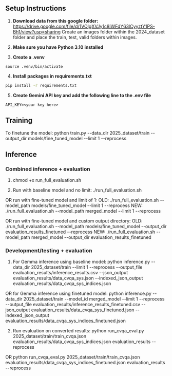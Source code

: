 ## Setup Instructions

1. **Download data from this google folder:**
https://drive.google.com/file/d/1VOIgXVJy1c8lWFdY63lCyyztY1PS-Bh1/view?usp=sharing
Create an images folder within the 2024_dataset folder and place the train, test, valid folders within images. 

2. **Make sure you have Python 3.10 installed**  

3. **Create a .venv**
```
source .venv/bin/activate
```

4. **Install packages in requirements.txt**
```bash
pip install -r requirements.txt
```

5. **Create Gemini API key and add the following line to the .env file**
```
API_KEY=<your key here>
```

## Training
To finetune the model:
python train.py --data_dir 2025_dataset/train --output_dir models/fine_tuned_model --limit 1 --reprocess


## Inference

### Combined inference + evaluation

1) chmod +x run_full_evaluation.sh

2) Run with baseline model and no limit:
./run_full_evaluation.sh

OR run with fine-tuned model and limit of 1:
OLD: ./run_full_evaluation.sh --model_path models/fine_tuned_model --limit 1 --reprocess
NEW: ./run_full_evaluation.sh --model_path merged_model --limit 1 --reprocess

OR run with fine-tuned model and custom output directory:
OLD: ./run_full_evaluation.sh --model_path models/fine_tuned_model --output_dir evaluation_results_finetuned --reprocess
NEW: ./run_full_evaluation.sh --model_path merged_model --output_dir evaluation_results_finetuned


### Development/testing + evaluation

1) For Gemma inference using baseline model:
python inference.py --data_dir 2025_dataset/train --limit 1 --reprocess --output_file evaluation_results/inference_results.csv --json_output evaluation_results/data_cvqa_sys.json --indexed_json_output evaluation_results/data_cvqa_sys_indices.json

OR for Gemma inference using finetuned model:
python inference.py --data_dir 2025_dataset/train --model_id merged_model --limit 1 --reprocess --output_file evaluation_results/inference_results_finetuned.csv --json_output evaluation_results/data_cvqa_sys_finetuned.json --indexed_json_output evaluation_results/data_cvqa_sys_indices_finetuned.json

2) Run evaluation on converted results: 
python run_cvqa_eval.py 2025_dataset/train/train_cvqa.json evaluation_results/data_cvqa_sys_indices.json evaluation_results --reprocess

OR python run_cvqa_eval.py 2025_dataset/train/train_cvqa.json evaluation_results/data_cvqa_sys_indices_finetuned.json evaluation_results --reprocess